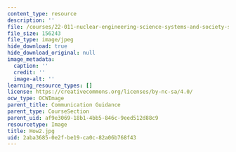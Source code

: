 ```yaml
---
content_type: resource
description: ''
file: /courses/22-011-nuclear-engineering-science-systems-and-society-spring-2020/2aba36850e2fbe19ca0c82a06b768f43_How2.jpg
file_size: 156243
file_type: image/jpeg
hide_download: true
hide_download_original: null
image_metadata:
  caption: ''
  credit: ''
  image-alt: ''
learning_resource_types: []
license: https://creativecommons.org/licenses/by-nc-sa/4.0/
ocw_type: OCWImage
parent_title: Communication Guidance
parent_type: CourseSection
parent_uid: af9e3069-18b1-4bb5-846c-9eed512d88c9
resourcetype: Image
title: How2.jpg
uid: 2aba3685-0e2f-be19-ca0c-82a06b768f43
---
```

